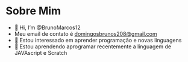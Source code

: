 # Sobre Mim
- 👋 Hi, I’m @BrunoMarcos12
- Meu email de contato é domingosbrunos208@gmail.com
- 👀 Estou interessado em aprender programação e novas linguagens 
- 🌱 Estou aprendendo aprogramar recentemente a linguagem de JAVAscript e Scratch


<!---
BrunoMarcos12/BrunoMarcos12 is a ✨ special ✨ repository because its `README.md` (this file) appears on your GitHub profile.
You can click the Preview link to take a look at your changes.
--->
